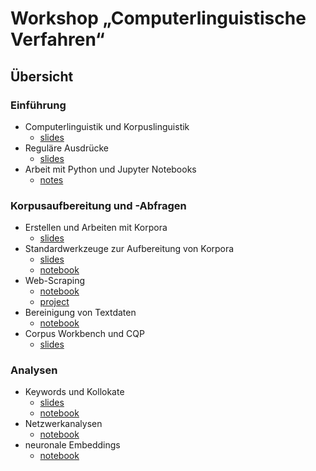 # Workshop „Computerlinguistische Verfahren“

## Übersicht

### Einführung
- Computerlinguistik und Korpuslinguistik
    - [slides](slides/corpus-linguistics.pdf)
- Reguläre Ausdrücke
    - [slides](slides/regexes.pdf)
- Arbeit mit Python und Jupyter Notebooks
    - [notes](python.md)

### Korpusaufbereitung und -Abfragen
- Erstellen und Arbeiten mit Korpora
    - [slides](slides/corpora.pdf)
- Standardwerkzeuge zur Aufbereitung von Korpora
    - [slides](slides/annotation.pdf)
    - [notebook](notebooks/annotation.ipynb)
- Web-Scraping
    - [notebook](notebooks/scrapy.ipynb)
    - [project](data/tagesschau)
- Bereinigung von Textdaten
    - [notebook](notebooks/text-preparation.ipynb)
- Corpus Workbench und CQP
    - [slides](slides/cwb-intro.pdf)

### Analysen
- Keywords und Kollokate
    - [slides](slides/collocates.pdf)
    - [notebook](notebooks/keywords.ipynb)
- Netzwerkanalysen
    - [notebook](notebooks/network-analysis.ipynb)
- neuronale Embeddings
    - [notebook](notebooks/word-embeddings.ipynb)
